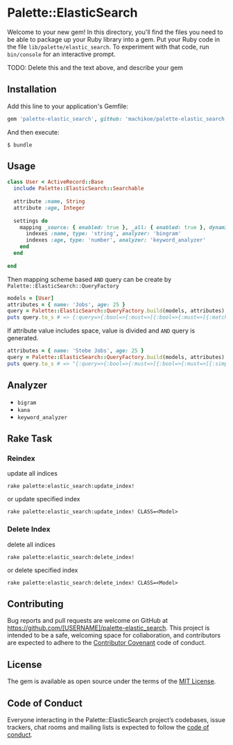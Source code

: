 # Palette::ElasticSearch

Welcome to your new gem! In this directory, you'll find the files you need to be able to package up your Ruby library into a gem. Put your Ruby code in the file `lib/palette/elastic_search`. To experiment with that code, run `bin/console` for an interactive prompt.

TODO: Delete this and the text above, and describe your gem

## Installation

Add this line to your application's Gemfile:

```ruby
gem 'palette-elastic_search', github: 'machikoe/palette-elastic_search'
```

And then execute:

    $ bundle

## Usage

```ruby
class User < ActiveRecord::Base
  include Palette::ElasticSearch::Searchable
  
  attribute :name, String
  attribute :age, Integer
  
  settings do
    mapping _source: { enabled: true }, _all: { enabled: true }, dynamic: false do
      indexes :name, type: 'string', analyzer: 'bingram'    
      indexes :age, type: 'number', analyzer: 'keyword_analyzer'
    end
  end  
      
end
```

Then mapping scheme based `AND` query can be create by `Palette::ElasticSearch::QueryFactory`

```ruby
models = [User]
attributes = { name: 'Jobs', age: 25 }
query = Palette::ElasticSearch::QueryFactory.build(models, attributes)
puts query.to_s # => {:query=>{:bool=>{:must=>[{:bool=>{:must=>[{:match=>{\"name\"=>{:query=>\"Jobs\", :analyzer=>\"bigram\"}}}]}}, {:bool=>{:must=>[{:match=>{\"age\"=>{:query=>\"25\", :analyzer=>\"keyword_analyzer\"}}}]}}], :filter=>{}}}}
```

If attribute value includes space, value is divided and `AND` query is generated.
  
```ruby
attributes = { name: 'Stebe Jobs', age: 25 }
query = Palette::ElasticSearch::QueryFactory.build(models, attributes)
puts query.to_s # => "{:query=>{:bool=>{:must=>[{:bool=>{:must=>[{:simple_query_string=>{:query=>\"Steve\", :fields=>[\"name\"], :analyzer=>\"bigram\"}}, {:simple_query_string=>{:query=>\"Jobs\", :fields=>[\"name\"], :analyzer=>\"bigram\"}}]}}], :filter=>{}}}}" 
```

## Analyzer

- `bigram`
- `kana`
- `keyword_analyzer`

## Rake Task

### Reindex

update all indices

```
rake palette:elastic_search:update_index!
```

or update specified index

```
rake palette:elastic_search:update_index! CLASS=<Model>
```

### Delete Index

delete all indices

```
rake palette:elastic_search:delete_index!
```

or delete specified index

```
rake palette:elastic_search:delete_index! CLASS=<Model>
```

## Contributing

Bug reports and pull requests are welcome on GitHub at https://github.com/[USERNAME]/palette-elastic_search. This project is intended to be a safe, welcoming space for collaboration, and contributors are expected to adhere to the [Contributor Covenant](http://contributor-covenant.org) code of conduct.

## License

The gem is available as open source under the terms of the [MIT License](http://opensource.org/licenses/MIT).

## Code of Conduct

Everyone interacting in the Palette::ElasticSearch project’s codebases, issue trackers, chat rooms and mailing lists is expected to follow the [code of conduct](https://github.com/[USERNAME]/palette-elastic_search/blob/master/CODE_OF_CONDUCT.md).
